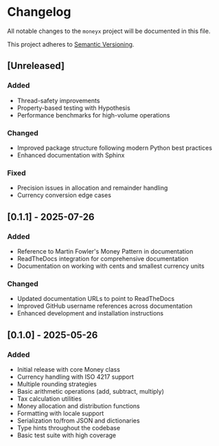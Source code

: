 # Changelog

All notable changes to the `moneyx` project will be documented in this file.

This project adheres to [Semantic Versioning](https://semver.org/spec/v2.0.0.html).

## [Unreleased]

### Added
- Thread-safety improvements
- Property-based testing with Hypothesis
- Performance benchmarks for high-volume operations

### Changed
- Improved package structure following modern Python best practices
- Enhanced documentation with Sphinx

### Fixed
- Precision issues in allocation and remainder handling
- Currency conversion edge cases

## [0.1.1] - 2025-07-26

### Added
- Reference to Martin Fowler's Money Pattern in documentation
- ReadTheDocs integration for comprehensive documentation
- Documentation on working with cents and smallest currency units

### Changed
- Updated documentation URLs to point to ReadTheDocs
- Improved GitHub username references across documentation
- Enhanced development and installation instructions

## [0.1.0] - 2025-05-26

### Added
- Initial release with core Money class
- Currency handling with ISO 4217 support
- Multiple rounding strategies
- Basic arithmetic operations (add, subtract, multiply)
- Tax calculation utilities
- Money allocation and distribution functions
- Formatting with locale support
- Serialization to/from JSON and dictionaries
- Type hints throughout the codebase
- Basic test suite with high coverage 